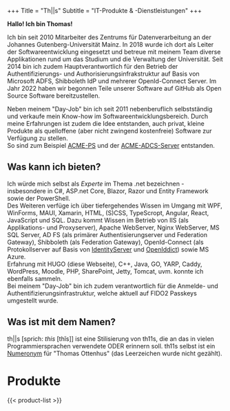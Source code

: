 +++
Title = "Th||s"
Subtitle = "IT-Produkte & -Dienstleistungen"
+++

**Hallo! Ich bin Thomas!**

Ich bin seit 2010 Mitarbeiter des Zentrums für Datenverarbeitung an der Johannes Gutenberg-Universität Mainz.
In 2018 wurde ich dort als Leiter der Softwareentwicklung eingesetzt und betreue mit meinem Team diverse Applikationen rund um das Studium und die Verwaltung der Universität.
Seit 2014 bin ich zudem Hauptverantwortlich für den Betrieb der Authentifizierungs- und Authorisierungsinfrakstruktur auf Basis von Microsoft ADFS, Shibboleth IdP und mehrerer OpenId-Connect Server.
Im Jahr 2022 haben wir begonnen Teile unserer Software auf GitHub als Open Source Software bereitzustellen.

Neben meinem "Day-Job" bin ich seit 2011 nebenberuflich selbstständig und verkaufe mein Know-how im Softwareentwicklungsbereich.
Durch meine Erfahrungen ist zudem die Idee entstanden, auch privat, kleine Produkte als quelloffene (aber nicht zwingend kostenfreie) Software zur Verfügung zu stellen.  
So sind zum Beispiel [ACME-PS](/products/acme-ps/) und der [ACME-ADCS-Server](/products/acme-adcs-server/) entstanden.


## Was kann ich bieten?

Ich würde mich selbst als _Experte_ im Thema .net bezeichnen - insbesondere in C#, ASP.net Core, Blazor, Razor und Entity Framework sowie der PowerShell.  
Des Weiteren verfüge ich über tiefergehendes Wissen im Umgang mit WPF, WinForms, MAUI, Xamarin, HTML, (S)CSS, TypeScropt, Angular, React, JavaScript und SQL.
Dazu kommt Wissen im Betrieb von IIS (als Applikations- und Proxyserver), Apache WebServer, Nginx WebServer, MS SQL Server, AD FS (als primärer Authentisierungserver und Federation Gateway), Shibboleth (als Federation Gateway), OpenId-Connect (als Protokollserver auf Basis von [IdentityServer](https://github.com/Duende/) und [OpenIddict](https://github.com/OpenIddict)) sowie MS Azure.  
Erfahrung mit HUGO (diese Webseite), C++, Java, GO, YARP, Caddy, WordPress, Moodle, PHP, SharePoint, Jetty, Tomcat, uvm. konnte ich ebenfalls sammeln.  
Bei meinem "Day-Job" bin ich zudem verantwortlich für die Anmelde- und Authentifizierungsinfrastruktur, welche aktuell auf FIDO2 Passkeys umgestellt wurde.


## Was ist mit dem Namen?

th||s [sprich: *this* [thĭs]] ist eine Stilisierung von th11s, die an das in vielen Programmiersprachen verwendete ODER erinnern soll.
th11s selbst ist ein [Numeronym](https://de.wikipedia.org/wiki/Numeronym) für "Thomas Ottenhus" (das Leerzeichen wurde nicht gezählt).

# Produkte

{{< product-list >}}
